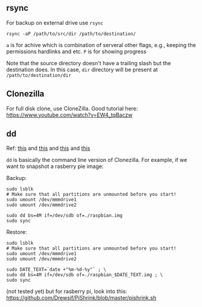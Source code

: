 ## rsync
For backup on external drive use `rsync`

```
rsync -aP /path/to/src/dir /path/to/destination/
```

`a` is for achive which is combination of serveral other flags, e.g., keeping the permissions hardlinks and etc.
`P` is for showing progress

Note that the source directory doesn't have a trailing slash but the destination does. In this case, `dir` directory will be present at `/path/to/destination/dir`


## Clonezilla

For full disk clone, use CloneZilla. Good tutorial here: https://www.youtube.com/watch?v=EW4_tqBaczw


## dd
Ref: [this](https://www.raspberrypi.org/documentation/linux/filesystem/backup.md) and [this](https://help.ubuntu.com/community/DriveImaging) and [this](https://thepihut.com/blogs/raspberry-pi-tutorials/17789160-backing-up-and-restoring-your-raspberry-pis-sd-card) and [this]() 

`dd` is basically the command line version of Clonezilla. For example, if we want to snapshot a rasberry pie image:

Backup:
```
sudo lsblk
# Make sure that all partitions are unmounted before you start!
sudo umount /dev/mmmdrive1
sudo umount /dev/mmmdrive2

sudo dd bs=4M if=/dev/sdb of=./raspbian.img
sudo sync
```

Restore:
```
sudo lsblk
# Make sure that all partitions are unmounted before you start!
sudo umount /dev/mmmdrive1
sudo umount /dev/mmmdrive2

sudo DATE_TEXT=`date +"%m-%d-%y"` ; \
sudo dd bs=4M if=/dev/sdb of=./raspbian_$DATE_TEXT.img ; \
sudo sync
```

(not tested yet) but for rasberry pi, look into this: https://github.com/Drewsif/PiShrink/blob/master/pishrink.sh
